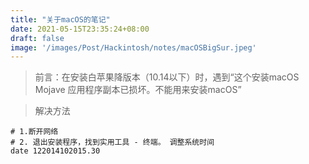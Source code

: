```yaml
---
title: "关于macOS的笔记"
date: 2021-05-15T23:35:24+08:00
draft: false
image: '/images/Post/Hackintosh/notes/macOSBigSur.jpeg'
---
```


> 前言：在安装白苹果降版本（10.14以下）时，遇到“这个安装macOS Mojave 应用程序副本已损坏。不能用来安装macOS”
<!--more-->

> 解决方法
```
# 1.断开网络
# 2. 退出安装程序，找到实用工具 - 终端。 调整系统时间
date 122014102015.30

```